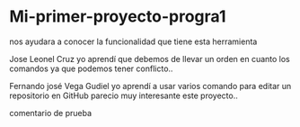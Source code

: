 # Mi-primer-proyecto-progra1
nos ayudara a conocer la funcionalidad que tiene esta herramienta

Jose Leonel Cruz
yo aprendí que debemos de llevar un orden en cuanto los comandos
ya que podemos tener conflicto..
 
Fernando josé Vega Gudiel
yo aprendí a usar varios comando para editar un repositorio en GitHub 
parecio muy interesante este proyecto..

comentario de prueba
